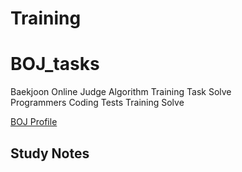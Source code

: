 # Training
# BOJ_tasks
Baekjoon Online Judge Algorithm Training Task Solve  
Programmers Coding Tests Training Solve

[BOJ Profile](https://www.acmicpc.net/user/belline0124)  

## Study Notes
